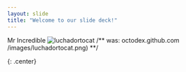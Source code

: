 ```yaml
---
layout: slide
title: "Welcome to our slide deck!"
---
```


Mr Incredible
![luchadortocat](https://vignette.wikia.nocookie.net/disney/images/3/3b/Incredibles_2_111.png/revision/latest?cb=20180427083623)
/**  was: octodex.github.com /images/luchadortocat.png)
**/

{: .center}
